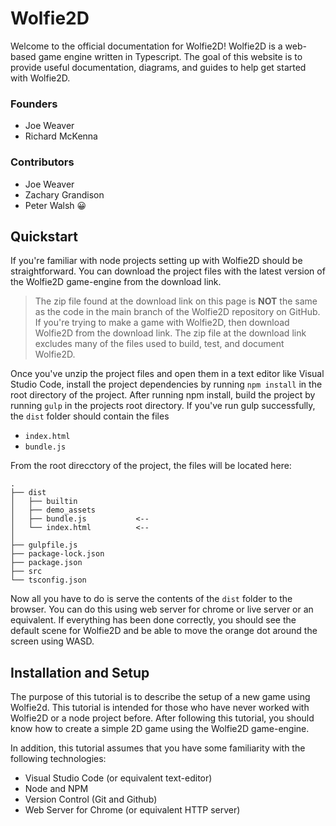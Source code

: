 # Wolfie2D
Welcome to the official documentation for Wolfie2D! Wolfie2D is a web-based game engine written in Typescript. The goal of this website is to provide useful documentation, diagrams, and guides to help get started with Wolfie2D. 

### Founders
* Joe Weaver
* Richard McKenna

### Contributors
* Joe Weaver 
* Zachary Grandison 
* Peter Walsh 😀

## Quickstart
If you're familiar with node projects setting up with Wolfie2D should be straightforward. You can download the project files with the latest version of the Wolfie2D game-engine from the download link.

> The zip file found at the download link on this page is **NOT** the same as the code in the main branch of the Wolfie2D repository on GitHub. If you're trying to make a game with Wolfie2D, then download Wolfie2D from the download link. The zip file at the download link excludes many of the files used to build, test, and document Wolfie2D. 

Once you've unzip the project files and open them in a text editor like Visual Studio Code, install the project dependencies by running `npm install` in the root directory of the project. After running npm install, build the project by running `gulp` in the projects root directory. If you've run gulp successfully, the `dist` folder should contain the files

* `index.html`
* `bundle.js`

From the root direcctory of the project, the files will be located here:
```
.
├── dist
│   ├── builtin
│   ├── demo_assets
│   ├── bundle.js           <-- 
│   └── index.html          <-- 
│
├── gulpfile.js
├── package-lock.json
├── package.json
├── src
└── tsconfig.json
```

Now all you have to do is serve the contents of the `dist` folder to the browser. You can do this using web server for chrome or live server or an equivalent. If everything has been done correctly, you should see the default scene for Wolfie2D and be able to move the orange dot around the screen using WASD.

## Installation and Setup
The purpose of this tutorial is to describe the setup of a new game using Wolfie2d. This tutorial is intended for those who have never worked with Wolfie2D or a node project before. After following this tutorial, you should know how to create a simple 2D game using the Wolfie2D game-engine.

In addition, this tutorial assumes that you have some familiarity with the following technologies:
* Visual Studio Code (or equivalent text-editor)
* Node and NPM
* Version Control (Git and Github)
* Web Server for Chrome (or equivalent HTTP server)


 






